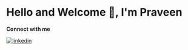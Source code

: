 # Hello and Welcome 👋, I'm Praveen

**Connect with me**

<a href="https://www.linkedin.com/in/praveen-p-928b42285/" target="_blank">
<img src=https://img.shields.io/badge/linkedin-%231E77B5.svg?&style=for-the-badge&logo=linkedin&logoColor=white alt=linkedin style="margin-bottom: 5px;" />
</a>

<!---
Praveen8161/Praveen8161 is a ✨ special ✨ repository because its `README.md` (this file) appears on your GitHub profile.
You can click the Preview link to take a look at your changes.
--->
